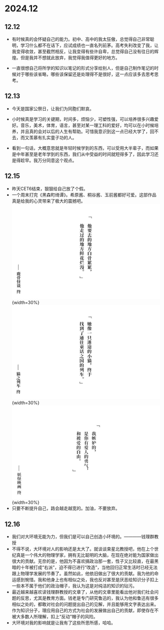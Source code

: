 # 2024.12

## 12.12
- 有时候真的会怀疑自己的能力。初中、高中的我太狂傲，总觉得自己非常聪明，学习什么都不在话下，应试成绩也一直名列前茅。高考失利改变了我，让我变得收敛，甚至截然相反，让我变得有些许自卑，总觉得自己没有往日的辉煌。但是我并不想就此放弃，我觉得我值得更好的地方。

- 一直很想自己将所学的知识以笔记的形式分享给别人，但是自己制作笔记的时候对于哪些该省略，哪些该保留还是处理得不是很好，这一点应该多去思考思考。

## 12.13
- 今天是国家公祭日，让我们为同胞们默哀。

- 小时候真是学习的关键期，时间多，烦恼少，可塑性强，可以培养很多兴趣爱好。音乐，美术，体育，语言，甚至对某一理工科的爱好，均可以在小时候培养，并且真的会对以后的人生有帮助。可惜我意识到这一点已经大学了，回不去，而又羡慕有扎实童子功的人。

- 看到一句话，大概意思就是年轻时候学到的东西，可以受用大半辈子，而如果是中年甚至是老年学到的东西，我们从中受益的时间就短得多了，因此学习还是得趁早。我万分同意这个观点。

## 12.15
- 昨天CET6结束，狠狠给自己放了个假。
- 一个周末打完《黑森町绮谭》。希原酱、桐谷酱、玉前酱都好可爱。这部作品真是给我的心灵带来了极大的震撼吧。
![](../../assets/thinking/suib/241215-1.jpg){width=30%}![](../../assets/thinking/suib/211215-2.jpg){width=30%}![](../../assets/thinking/suib/241215-3.jpg){width=30%}
- 只要不断提升自己，路会越走越宽的。加油，不要放弃。

## 12.16
- 我们对大环境无能为力，但我们是可以自己创造小环境的。————钱理群教授
- 不得不说，大环境对人的影响还是太大了。就谈谈束星北教授吧，他在上个世纪真是一个伟大的物理学家，拥有无比聪明的大脑，在现在绝对能为国家做出很大的贡献。无奈的是，他因为不喜欢搞政治那一套，性子又比较直，在最黑暗的十年被打成“右派”，迫不得已进行“改造”，当他回归正常生活时已经无法跟上物理学发展的节奏了。虽然如此，他依旧做出了很大的贡献。我为他的命运感到惋惜。我和他身上也有相似之处，我也反对甚至是厌恶给知识分子扣上一些本不属于他们的政治帽子，我认为这是对纯洁的知识的玷污。
- 最近越来越喜欢读钱理群教授的文章了，从他的文章里能看出他对我们社会问题的反思，尤其是教育方面。钱老是专门研究鲁迅的，我认为他和鲁迅有很多相似之处的，都敢对社会的问题提出自己的见解，并且能够用文字表达出来。作为知识分子，理应用自己的方式为社会的发展做出自己的贡献，即使存在不被大多数人所理解，扣上“反动”帽子的风险。
- 大环境对我的影响就是让我有了这些所思所感，哈哈。
